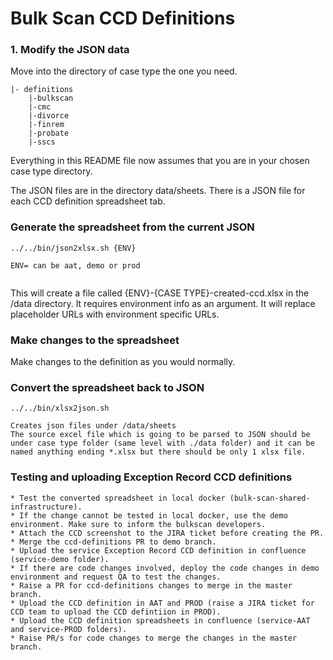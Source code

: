 # Bulk Scan CCD Definitions


### 1. Modify the JSON data

Move into the directory of case type the one you need.

    |- definitions
        |-bulkscan
        |-cmc
        |-divorce
        |-finrem
        |-probate
        |-sscs

    
Everything in this README file now assumes that you are in your chosen case type directory.
        
The JSON files are in the directory data/sheets. There is a JSON file for each CCD definition spreadsheet tab.


### Generate the spreadsheet from the current JSON

```
../../bin/json2xlsx.sh {ENV}

ENV= can be aat, demo or prod


```

This will create a file called {ENV}-{CASE TYPE}-created-ccd.xlsx in the /data directory.
It requires environment info as an argument. It will replace placeholder URLs with  environment specific URLs.


### Make changes to the spreadsheet

Make changes to the definition as you would normally.

### Convert the spreadsheet back to JSON

```
../../bin/xlsx2json.sh

Creates json files under /data/sheets
The source excel file which is going to be parsed to JSON should be under case type folder (same level with ./data folder) and it can be named anything ending *.xlsx but there should be only 1 xlsx file.

```


### Testing and uploading Exception Record CCD definitions 

```
* Test the converted spreadsheet in local docker (bulk-scan-shared-infrastructure).
* If the change cannot be tested in local docker, use the demo environment. Make sure to inform the bulkscan developers.
* Attach the CCD screenshot to the JIRA ticket before creating the PR.  
* Merge the ccd-definitions PR to demo branch.
* Upload the service Exception Record CCD definition in confluence (service-demo folder).
* If there are code changes involved, deploy the code changes in demo environment and request QA to test the changes.
* Raise a PR for ccd-definitions changes to merge in the master branch.
* Upload the CCD definition in AAT and PROD (raise a JIRA ticket for CCD team to upload the CCD defintiion in PROD).
* Upload the CCD definition spreadsheets in confluence (service-AAT and service-PROD folders).
* Raise PR/s for code changes to merge the changes in the master branch.          


```
